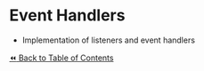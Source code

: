# Event Handlers
- Implementation of listeners and event handlers

[:rewind: Back to Table of Contents](../README.md) <!-- BackToC -->
